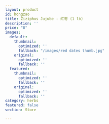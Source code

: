 ```yaml
---
layout: product
id: hongzao
title: Ziziphus Jujube - 红枣 (1 lb)
description: ''
price: "8"
images:
  default:
    thumbnail:
      optimized: ''
      fallback: "/images/red dates thumb.jpg"
    original:
      optimized: ''
      fallback: ''
  featured:
    thumbnail:
      optimized: ''
      fallback: ''
    original:
      optimized: ''
      fallback: ''
category: herbs
featured: false
section: Store

---
```

